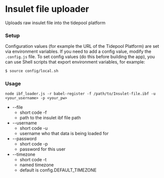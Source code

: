 # Insulet file uploader

Uploads raw insulet file into the tidepool platform

### Setup

Configuration values (for example the URL of the Tidepool Platform) are set via environment variables. If you need to add a config value, modify the `.config.js` file. To set config values (do this before building the app), you can use Shell scripts that export environment variables, for example:

```bash
$ source config/local.sh
```

### Usage

```
node ibf_loader.js -r babel-register -f /path/to/Insulet-file.ibf -u <your_username> -p <your_pw>

```

- --file 		
  - short code -f
  - path to the insulet ibf file path
- --username 	
  - short code -u
  - username who that data is being loaded for
- --password 	
  - short code -p
  - password for this user
- --timezone 	
  - short code -t
  - named timezone
  - default is config.DEFAULT_TIMEZONE
